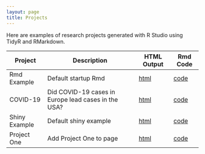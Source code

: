 ```yaml
---
layout: page
title: Projects
---
```


Here are examples of research projects generated with R Studio using TidyR and RMarkdown.

Project | Description | HTML Output | Rmd Code
--- | --- | --- | ---
Rmd Example | Default startup Rmd | [html](https://cjb16v.github.io/RmdExample/) | [code](https://github.com/cjb16v/RmdExample)
COVID-19 | Did COVID-19 cases in Europe lead cases in the USA? | [html](https://cjb16v.github.io/CovidData/) | [code](https://github.com/cjb16v/CovidData)
Shiny Example | Default shiny example | [html](https://datadogs87.shinyapps.io/shinyExample) | [code](https://github.com/datadogs87/shinyExample)
Project One | Add Project One to page | [html](https://cjb23v.github.io/Project-One/) | [code](https://github.com/cjb23v/Project-One)